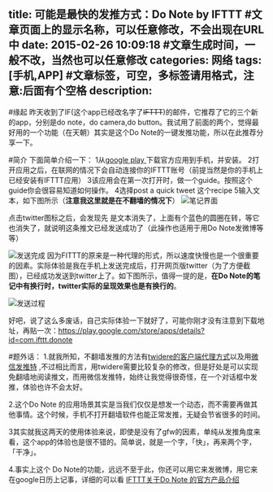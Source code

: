 title: 可能是最快的发推方式：Do Note by IFTTT #文章页面上的显示名称，可以任意修改，不会出现在URL中
date: 2015-02-26 10:09:18 #文章生成时间，一般不改，当然也可以任意修改
categories:  网络 
tags: [手机,APP] #文章标签，可空，多标签请用格式，注意:后面有个空格
description: 
---
#缘起
昨天收到了IF(这个app已经改名字了~~IFTTT~~)的邮件，它推荐了它的三个新的app，分别是do note，do camera,do button。我试用了前面的两个，觉得最好用的一个功能（在天朝）其实是这个Do Note的一键发推功能，所以在此推荐分享一下。



#简介
下面简单介绍一下：
1从[google play ](https://play.google.com/store/apps/details?id=com.ifttt.donote)下载官方应用到手机，并安装。
2打开应用之后，在联网的情况下会自动连接你的IFTTT账号（前提当然是你的手机上已经安装有IFTTT应用）
3该应用会在第一次打开时，做一个guide。按照这个guide你会很容易知道如何操作。
4选择post a quick tweet 这个recipe
5输入文本，如下图所示（**注意我这里就是在不翻墙的情况下**）
![笔记界面](http://hktkdy.qiniudn.com/donote1.png)

点击twitter图标之后，会发现先 是文本消失了，上面有个蓝色的圆圈在转，等它也消失了，就说明这条推文已经发送成功了（此操作也适用于用Do Note发微博等等）

![发送完成](http://hktkdy.qiniudn.com/donote3.png)
因为FITTT的原来是一种代理的形式，所以速度快慢也是一个很重要的因素。实际体验是我在手机上发送完成后，打开网页版twitter（为了方便截图），已经成功发送到twitter上了。如下图所示，值得一提的是，**在Do Note的笔记中有换行时，twitter实际的呈现效果也是有换行的**。

![发送过程](http://hktkdy.qiniudn.com/donote2.jpg)



好吧，说了这么多废话，自己实际体验一下就好了，可能你刚才没有注意到下载地址，再贴一次：https://play.google.com/store/apps/details?id=com.ifttt.donote


#题外话：
1.就我所知，不翻墙发推的方法有[twidere的客户端代理方式](honeyshine75.blogspot.com/2014/04/twitter.html)以及用[微信发推特](http://www.it-times.com.cn/wanzhuanpc/24352.jhtml) ,不过相比而言，用twidere需要比较复杂的修改，但是好处是可以实现免翻墙地阅读推文，而用微信发推特，始终让我觉得很奇怪，在一个对话框中发推，体验也许不会太好。

2.这个Do Note 的应用场景其实是当我们仅仅是想发一个动态，而不需要再做其他事情。这个时候，手机不打开翻墙软件也能正常发推，无疑会节省很多的时间。

3其实就我这两天的使用体验来说，即使是没有了gfw的因素，单纯从发推角度来看，这个app的体验也是很不错的。简单说，就是一个字，「快」，再来两个字，「干净」。


4.事实上这个 Do Note的功能，远远不至于此，你还可以用它来发微博，用它来在google日历上记事，详细的可以看  [IFTTT关于Do
 Note 的官方产品介绍](https://ifttt.com/products/do/note)